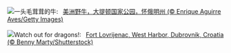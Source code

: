 ![](https://www.bing.com/th?id=OHR.TetonBison_ZH-CN9384306649_UHD.jpg&w=1000)一头毛茸茸的牛:&nbsp;&ensp;[美洲野牛，大提顿国家公园，怀俄明州 (© Enrique Aguirre Aves/Getty Images)](https://www.bing.com/th?id=OHR.TetonBison_ZH-CN9384306649_UHD.jpg)
<br><br/>
![](https://www.bing.com/th?id=OHR.DubrovnikHarbor_EN-US2498064362_UHD.jpg&w=1000)Watch out for dragons!:&nbsp;&ensp;[Fort Lovrijenac, West Harbor, Dubrovnik, Croatia (© Benny Marty/Shutterstock)](https://www.bing.com/th?id=OHR.DubrovnikHarbor_EN-US2498064362_UHD.jpg)
<br><br/>
